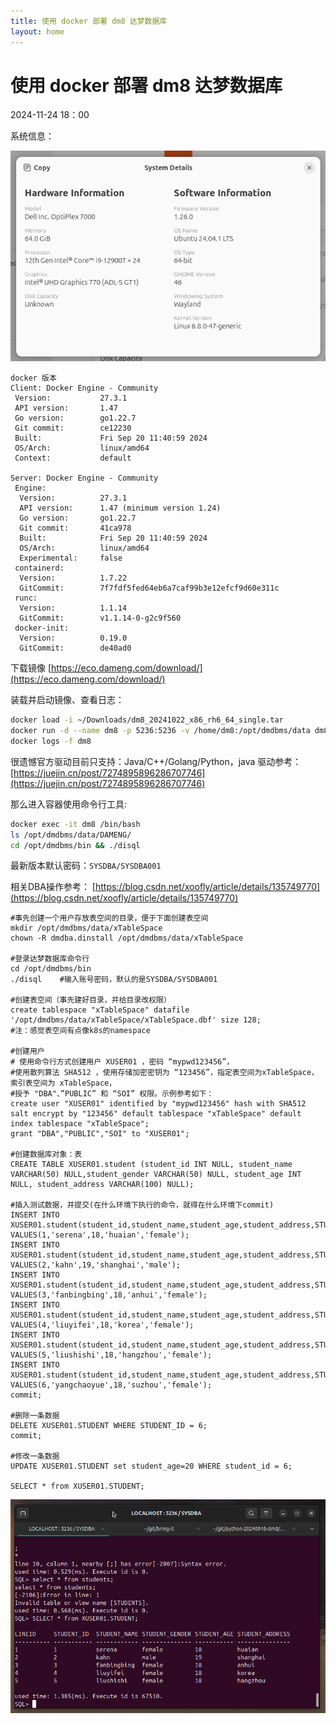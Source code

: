 ```yaml
---
title: 使用 docker 部署 dm8 达梦数据库
layout: home
---
```


# 使用 docker 部署 dm8 达梦数据库

2024-11-24 18：00

系统信息：

![1](../assets/images/2024-11-27/1.png)

```
docker 版本
Client: Docker Engine - Community
 Version:           27.3.1
 API version:       1.47
 Go version:        go1.22.7
 Git commit:        ce12230
 Built:             Fri Sep 20 11:40:59 2024
 OS/Arch:           linux/amd64
 Context:           default

Server: Docker Engine - Community
 Engine:
  Version:          27.3.1
  API version:      1.47 (minimum version 1.24)
  Go version:       go1.22.7
  Git commit:       41ca978
  Built:            Fri Sep 20 11:40:59 2024
  OS/Arch:          linux/amd64
  Experimental:     false
 containerd:
  Version:          1.7.22
  GitCommit:        7f7fdf5fed64eb6a7caf99b3e12efcf9d60e311c
 runc:
  Version:          1.1.14
  GitCommit:        v1.1.14-0-g2c9f560
 docker-init:
  Version:          0.19.0
  GitCommit:        de40ad0
```

下载镜像 [https://eco.dameng.com/download/](https://eco.dameng.com/download/)

装载并启动镜像、查看日志：

```bash
docker load -i ~/Downloads/dm8_20241022_x86_rh6_64_single.tar
docker run -d --name dm8 -p 5236:5236 -v /home/dm8:/opt/dmdbms/data dm8_single:dm8_20241022_rev244896_x86_rh6_64
docker logs -f dm8
```
很遗憾官方驱动目前只支持：Java/C++/Golang/Python，java 驱动参考：
[https://juejin.cn/post/7274895896286707746](https://juejin.cn/post/7274895896286707746)

那么进入容器使用命令行工具:

```bash
docker exec -it dm8 /bin/bash
ls /opt/dmdbms/data/DAMENG/
cd /opt/dmdbms/bin && ./disql
```

最新版本默认密码：`SYSDBA/SYSDBA001`

相关DBA操作参考：
[https://blog.csdn.net/xoofly/article/details/135749770](https://blog.csdn.net/xoofly/article/details/135749770)

```shell
#事先创建一个用户存放表空间的目录，便于下面创建表空间
mkdir /opt/dmdbms/data/xTableSpace
chown -R dmdba.dinstall /opt/dmdbms/data/xTableSpace
 
#登录达梦数据库命令行
cd /opt/dmdbms/bin
./disql    #输入账号密码，默认的是SYSDBA/SYSDBA001

#创建表空间（事先建好目录，并给目录改权限）
create tablespace "xTableSpace" datafile '/opt/dmdbms/data/xTableSpace/xTableSpace.dbf' size 128;
#注：感觉表空间有点像k8s的namespace
 
#创建用户
# 使用命令行方式创建用户 XUSER01 ，密码 “mypwd123456”，
#使用散列算法 SHA512 ，使用存储加密密钥为 “123456”，指定表空间为xTableSpace，索引表空间为 xTableSpace，
#授予 "DBA"、”PUBLIC” 和 “SOI” 权限。示例参考如下：
create user "XUSER01" identified by "mypwd123456" hash with SHA512 salt encrypt by "123456" default tablespace "xTableSpace" default index tablespace "xTableSpace";
grant "DBA","PUBLIC","SOI" to "XUSER01";

#创建数据库对象：表
CREATE TABLE XUSER01.student (student_id INT NULL, student_name VARCHAR(50) NULL,student_gender VARCHAR(50) NULL, student_age INT NULL, student_address VARCHAR(100) NULL);

#插入测试数据，并提交(在什么环境下执行的命令，就得在什么环境下commit)
INSERT INTO XUSER01.student(student_id,student_name,student_age,student_address,STUDENT_GENDER) VALUES(1,'serena',18,'huaian','female');
INSERT INTO XUSER01.student(student_id,student_name,student_age,student_address,STUDENT_GENDER) VALUES(2,'kahn',19,'shanghai','male');
INSERT INTO XUSER01.student(student_id,student_name,student_age,student_address,STUDENT_GENDER) VALUES(3,'fanbingbing',18,'anhui','female');
INSERT INTO XUSER01.student(student_id,student_name,student_age,student_address,STUDENT_GENDER) VALUES(4,'liuyifei',18,'korea','female');
INSERT INTO XUSER01.student(student_id,student_name,student_age,student_address,STUDENT_GENDER) VALUES(5,'liushishi',18,'hangzhou','female');
INSERT INTO XUSER01.student(student_id,student_name,student_age,student_address,STUDENT_GENDER) VALUES(6,'yangchaoyue',18,'suzhou','female');
commit;

#删除一条数据
DELETE XUSER01.STUDENT WHERE STUDENT_ID = 6;
commit;
 
#修改一条数据
UPDATE XUSER01.STUDENT set student_age=20 WHERE student_id = 6;
 
SELECT * from XUSER01.STUDENT;
```

![2](../assets/images/2024-11-27/2.png)
